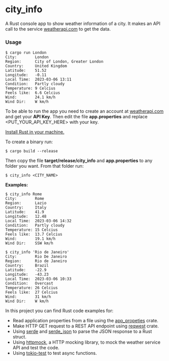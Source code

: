 # city_info

A Rust console app to show weather information of a city. It makes an API call to the service [weatherapi.com](https://www.weatherapi.com/) to get the data.

### Usage

```shell
$ cargo run London
City:        London
Region:      City of London, Greater London
Country:     United Kingdom
Latitude:    51.52
Longitude:   -0.11
Local Time:  2023-03-06 13:11
Condition:   Partly cloudy
Temperature: 9 Celcius
Feels like:  6.6 Celcius
Wind:        24.1 km/h
Wind Dir:    W km/h
```

To be able to run the app you need to create an account at [weatherapi.com](https://www.weatherapi.com/) and get your **API Key**. Then edit the file **app.properties** and replace <PUT_YOUR_API_KEY_HERE> with your key.

[Install Rust in your machine.](https://www.rust-lang.org/tools/install)

To create a binary run:

```shell
$ cargo build --release
```

Then copy the file **target/release/city_info** and **app.properties** to any folder you want. From that folder run:

```shell
$ city_info <CITY_NAME>
```

**Examples:**

```shell
$ city_info Rome
City:        Rome
Region:      Lazio
Country:     Italy
Latitude:    41.9
Longitude:   12.48
Local Time:  2023-03-06 14:32
Condition:   Partly cloudy
Temperature: 15 Celcius
Feels like:  13.7 Celcius
Wind:        19.1 km/h
Wind Dir:    SSW km/h

$ city_info 'Rio de Janeiro'
City:        Rio De Janeiro
Region:      Rio de Janeiro
Country:     Brazil
Latitude:    -22.9
Longitude:   -43.23
Local Time:  2023-03-06 10:33
Condition:   Overcast
Temperature: 26 Celcius
Feels like:  27 Celcius
Wind:        31 km/h
Wind Dir:    W km/h
```

In this project you can find Rust code examples for:

- Read application properties from a file using the [app_propeties](https://crates.io/crates/app_properties) crate.
- Make HTTP GET request to a REST API endpoint using [reqwest](https://crates.io/crates/reqwest) crate.
- Using [serde](https://crates.io/crates/serde) and [serde_json](https://crates.io/crates/serde_json) to parse the JSON response to a Rust struct.
- Using [httpmock](https://crates.io/crates/httpmock), a HTTP mocking library, to mock the weather service API and test the code.
- Using [tokio-test](https://crates.io/crates/tokio-test) to test async functions.

